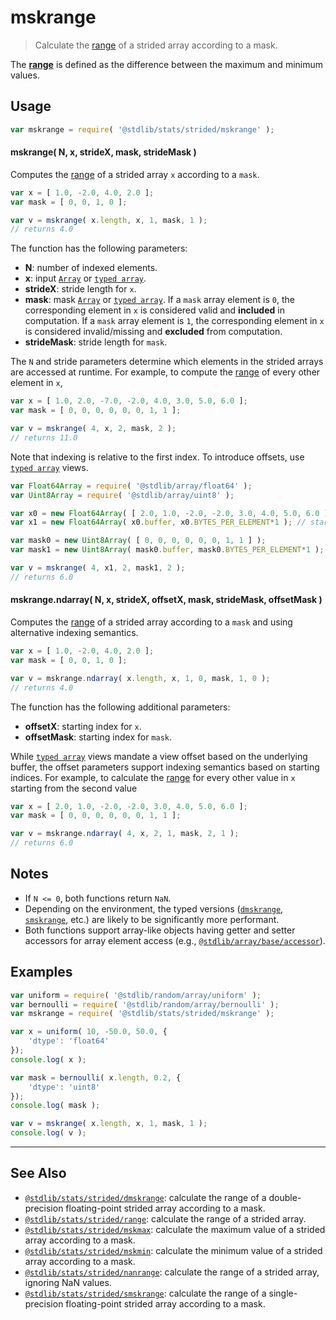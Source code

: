<!--

@license Apache-2.0

Copyright (c) 2020 The Stdlib Authors.

Licensed under the Apache License, Version 2.0 (the "License");
you may not use this file except in compliance with the License.
You may obtain a copy of the License at

   http://www.apache.org/licenses/LICENSE-2.0

Unless required by applicable law or agreed to in writing, software
distributed under the License is distributed on an "AS IS" BASIS,
WITHOUT WARRANTIES OR CONDITIONS OF ANY KIND, either express or implied.
See the License for the specific language governing permissions and
limitations under the License.

-->

# mskrange

> Calculate the [range][range] of a strided array according to a mask.

<section class="intro">

The [**range**][range] is defined as the difference between the maximum and minimum values.

</section>

<!-- /.intro -->

<section class="usage">

## Usage

```javascript
var mskrange = require( '@stdlib/stats/strided/mskrange' );
```

#### mskrange( N, x, strideX, mask, strideMask )

Computes the [range][range] of a strided array `x` according to a `mask`.

```javascript
var x = [ 1.0, -2.0, 4.0, 2.0 ];
var mask = [ 0, 0, 1, 0 ];

var v = mskrange( x.length, x, 1, mask, 1 );
// returns 4.0
```

The function has the following parameters:

-   **N**: number of indexed elements.
-   **x**: input [`Array`][mdn-array] or [`typed array`][mdn-typed-array].
-   **strideX**: stride length for `x`.
-   **mask**: mask [`Array`][mdn-array] or [`typed array`][mdn-typed-array]. If a `mask` array element is `0`, the corresponding element in `x` is considered valid and **included** in computation. If a `mask` array element is `1`, the corresponding element in `x` is considered invalid/missing and **excluded** from computation.
-   **strideMask**: stride length for `mask`.

The `N` and stride parameters determine which elements in the strided arrays are accessed at runtime. For example, to compute the [range][range] of every other element in `x`,

```javascript
var x = [ 1.0, 2.0, -7.0, -2.0, 4.0, 3.0, 5.0, 6.0 ];
var mask = [ 0, 0, 0, 0, 0, 0, 1, 1 ];

var v = mskrange( 4, x, 2, mask, 2 );
// returns 11.0
```

Note that indexing is relative to the first index. To introduce offsets, use [`typed array`][mdn-typed-array] views.

<!-- eslint-disable stdlib/capitalized-comments -->

```javascript
var Float64Array = require( '@stdlib/array/float64' );
var Uint8Array = require( '@stdlib/array/uint8' );

var x0 = new Float64Array( [ 2.0, 1.0, -2.0, -2.0, 3.0, 4.0, 5.0, 6.0 ] );
var x1 = new Float64Array( x0.buffer, x0.BYTES_PER_ELEMENT*1 ); // start at 2nd element

var mask0 = new Uint8Array( [ 0, 0, 0, 0, 0, 0, 1, 1 ] );
var mask1 = new Uint8Array( mask0.buffer, mask0.BYTES_PER_ELEMENT*1 ); // start at 2nd element

var v = mskrange( 4, x1, 2, mask1, 2 );
// returns 6.0
```

#### mskrange.ndarray( N, x, strideX, offsetX, mask, strideMask, offsetMask )

Computes the [range][range] of a strided array according to a `mask` and using alternative indexing semantics.

```javascript
var x = [ 1.0, -2.0, 4.0, 2.0 ];
var mask = [ 0, 0, 1, 0 ];

var v = mskrange.ndarray( x.length, x, 1, 0, mask, 1, 0 );
// returns 4.0
```

The function has the following additional parameters:

-   **offsetX**: starting index for `x`.
-   **offsetMask**: starting index for `mask`.

While [`typed array`][mdn-typed-array] views mandate a view offset based on the underlying buffer, the offset parameters support indexing semantics based on starting indices. For example, to calculate the [range][range] for every other value in `x` starting from the second value

```javascript
var x = [ 2.0, 1.0, -2.0, -2.0, 3.0, 4.0, 5.0, 6.0 ];
var mask = [ 0, 0, 0, 0, 0, 0, 1, 1 ];

var v = mskrange.ndarray( 4, x, 2, 1, mask, 2, 1 );
// returns 6.0
```

</section>

<!-- /.usage -->

<section class="notes">

## Notes

-   If `N <= 0`, both functions return `NaN`.
-   Depending on the environment, the typed versions ([`dmskrange`][@stdlib/stats/strided/dmskrange], [`smskrange`][@stdlib/stats/strided/smskrange], etc.) are likely to be significantly more performant.
-   Both functions support array-like objects having getter and setter accessors for array element access (e.g., [`@stdlib/array/base/accessor`][@stdlib/array/base/accessor]).

</section>

<!-- /.notes -->

<section class="examples">

## Examples

<!-- eslint no-undef: "error" -->

```javascript
var uniform = require( '@stdlib/random/array/uniform' );
var bernoulli = require( '@stdlib/random/array/bernoulli' );
var mskrange = require( '@stdlib/stats/strided/mskrange' );

var x = uniform( 10, -50.0, 50.0, {
    'dtype': 'float64'
});
console.log( x );

var mask = bernoulli( x.length, 0.2, {
    'dtype': 'uint8'
});
console.log( mask );

var v = mskrange( x.length, x, 1, mask, 1 );
console.log( v );
```

</section>

<!-- /.examples -->

<!-- Section for related `stdlib` packages. Do not manually edit this section, as it is automatically populated. -->

<section class="related">

* * *

## See Also

-   <span class="package-name">[`@stdlib/stats/strided/dmskrange`][@stdlib/stats/strided/dmskrange]</span><span class="delimiter">: </span><span class="description">calculate the range of a double-precision floating-point strided array according to a mask.</span>
-   <span class="package-name">[`@stdlib/stats/strided/range`][@stdlib/stats/strided/range]</span><span class="delimiter">: </span><span class="description">calculate the range of a strided array.</span>
-   <span class="package-name">[`@stdlib/stats/strided/mskmax`][@stdlib/stats/strided/mskmax]</span><span class="delimiter">: </span><span class="description">calculate the maximum value of a strided array according to a mask.</span>
-   <span class="package-name">[`@stdlib/stats/strided/mskmin`][@stdlib/stats/strided/mskmin]</span><span class="delimiter">: </span><span class="description">calculate the minimum value of a strided array according to a mask.</span>
-   <span class="package-name">[`@stdlib/stats/strided/nanrange`][@stdlib/stats/strided/nanrange]</span><span class="delimiter">: </span><span class="description">calculate the range of a strided array, ignoring NaN values.</span>
-   <span class="package-name">[`@stdlib/stats/strided/smskrange`][@stdlib/stats/strided/smskrange]</span><span class="delimiter">: </span><span class="description">calculate the range of a single-precision floating-point strided array according to a mask.</span>

</section>

<!-- /.related -->

<!-- Section for all links. Make sure to keep an empty line after the `section` element and another before the `/section` close. -->

<section class="links">

[range]: https://en.wikipedia.org/wiki/Range_%28statistics%29

[mdn-array]: https://developer.mozilla.org/en-US/docs/Web/JavaScript/Reference/Global_Objects/Array

[@stdlib/array/base/accessor]: https://github.com/stdlib-js/stdlib/tree/develop/lib/node_modules/%40stdlib/array/base/accessor

[mdn-typed-array]: https://developer.mozilla.org/en-US/docs/Web/JavaScript/Reference/Global_Objects/TypedArray

<!-- <related-links> -->

[@stdlib/stats/strided/dmskrange]: https://github.com/stdlib-js/stdlib/tree/develop/lib/node_modules/%40stdlib/stats/strided/dmskrange

[@stdlib/stats/strided/range]: https://github.com/stdlib-js/stdlib/tree/develop/lib/node_modules/%40stdlib/stats/strided/range

[@stdlib/stats/strided/mskmax]: https://github.com/stdlib-js/stdlib/tree/develop/lib/node_modules/%40stdlib/stats/strided/mskmax

[@stdlib/stats/strided/mskmin]: https://github.com/stdlib-js/stdlib/tree/develop/lib/node_modules/%40stdlib/stats/strided/mskmin

[@stdlib/stats/strided/nanrange]: https://github.com/stdlib-js/stdlib/tree/develop/lib/node_modules/%40stdlib/stats/strided/nanrange

[@stdlib/stats/strided/smskrange]: https://github.com/stdlib-js/stdlib/tree/develop/lib/node_modules/%40stdlib/stats/strided/smskrange

<!-- </related-links> -->

</section>

<!-- /.links -->
